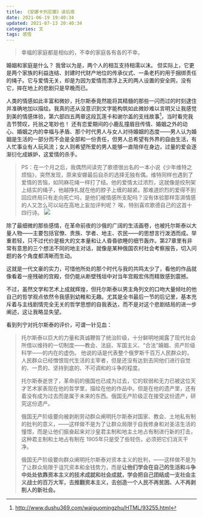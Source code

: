 ```yaml
---
title: 《安娜卡列尼娜》读后感
date: 2021-06-19 19:40:34
updated: 2021-07-13 20:40:34
categories: 文
tags: 感悟
---
```


> 幸福的家庭都是相似的，不幸的家庭各有各的不幸。

婚姻和家庭是什么？ 我曾以为是，两个人的相互支持相濡以沫。 但实际上，它更是两个家族的利益连结、封建时代财产地位的传承仪式、一条老朽的用于捆绑责任的绳子。它与爱情无关，却是为因为爱情而漂浮上天的两人设置的安全网，没有它，摔在地上的悲剧只是早晚而已。

<!--more-->

人类的情感如此丰富和微妙，托尔斯泰竟然能将其精髓的那些一闪而过的时刻逮住并准确地加以描绘。我真的还从没意识到文字能构筑如此微妙难以言明又让我感觉到美的情感体验，第六部四五两章这段瓦莲卡和谢尔盖的支线故事[^1]，当时看完我击节赞叹，托翁之笔妙也！
还有恋爱期间的小鹿乱撞眉目传情、婚姻之外的动心、婚姻之内的幸福与矛盾、那个时代男人与女人对待婚姻的态度——男人认为婚姻是生活的一部分而不会是全部和一份责任，但男人总希望有外界的自由生活，有人忙事业有人玩风流；女人则希望所爱的男人能够一直陪伴在身边，过量的爱会逐渐衍化成嫉妒，这爱情的杀手。

>PS：在一个月之后，我偶然间读完了歌德很出名的一本小说《少年维特之烦恼》，突然发现，原来安娜最后自杀的选择无独有偶。维特同样也遇到了爱情的苦恼，如同麻花绳一样打了结。他的爱情太过浓烈，这就像是绞刑架上结实的绳子，他越挣扎就在他的脖子上缠的越紧。那难道炽烈的爱得不到回应终局只有走向死亡吗，是他们被情感所支配吗？没有体验那样澎湃情感的人又怎么可以站在高地上妄加评判呢？
唉，特别喜欢歌德自己的这首十四行诗。
![](Sonnet.jpg)

除了最细微的那些感情，在革命前夜的沙俄的广阔的生活画卷，也被托尔斯泰以大量人物——主要包括官僚、贵族、学者、地主、农民——的思想言行泼洒而成。举重若轻，只不过代价是极大的文本量和让人昏昏欲睡的细节轰炸。第27章里有非常有意思的三个想法不同的地主对话，就像是某种俄国农村社会考察报告，切入问题的各个角度都清晰而生动。

这就是一代文豪的实力，可惜他所处的那个时代与我的共鸣太少了，看他的作品就像看着一座残破的宫殿，但仍能从断壁残垣中对当年宫殿宏伟而精致感到震撼。

不过，虽然文学和艺术上成就辉煌，但托尔斯泰以男主角列文的口吻大量倾吐的他自己的哲学观点依然令我感到幼稚和无趣。尤其是全书最后一节的后记里，基本充斥着与主线剧情完全无关的哲学思想的自我表达，而不是对这个悲剧结局的进一步阐述，这让我略显失望。

看到列宁对托尔斯泰的评价，可谓一针见血： 

> 托尔斯泰以巨大的力量和真诚鞭笞了统治阶级，十分鲜明地揭露了现代社会所借以维持的一切制度——教会、法庭、军国主义、“合法”婚姻、资产阶级科学——的内在的虚伪。 他说的话是代表整个俄罗斯千百万人民群众的，人民群众已经憎恨现代生活的主宰者，但是还没有达到去同他们进行自觉的、一贯的、坚持到底的、不可调和的斗争的程度。
>
> 托尔斯泰逝世了，革命前的俄国也已成为过去，它的软弱和无力已被这位天才艺术家表现在他的哲学里，描绘在他的作品中。但是在他的遗产里，还有着没有成为过去而是属于未来的东西。俄国无产阶级正在接受这份遗产，研究这份遗产。
>
> 俄国无产阶级要向被剥削劳动群众阐明托尔斯泰对国家、教会、土地私有制的批判的意义，——这样做不是为了让群众局限于自我修身和对圣洁生活的憧憬，而是让他们振奋起来对沙皇君主制和地主土地占有制进行新的打击，这种君主制和土地占有制在 1905年只是受了些轻伤，必须把它们消灭干净。
>
> 俄国无产阶级要向群众阐明托尔斯泰对资本主义的批判，——这样做不是为了让群众局限于诅咒资本和金钱势力，而是**让他们学会在自己的生活和斗争中处处依靠资本主义的技术成就和社会成就，学会把自己团结成一支社会主义战士的百万大军，去推翻资本主义，去创造一个人民不再贫困、人不再剥削人的新社会。**

[^1]: http://www.dushu369.com/waiguomingzhu/HTML/93255.html
